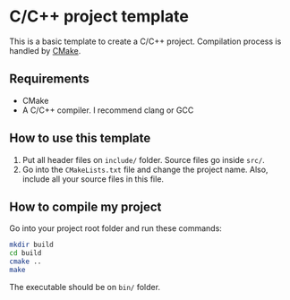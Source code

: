 # C/C++ project template

This is a basic template to create a C/C++ project. Compilation process is handled by [CMake](https://cmake.org/).

## Requirements
+ CMake
+ A C/C++ compiler. I recommend clang or GCC

## How to use this template
1. Put all header files on `include/` folder. Source files go inside `src/`.
2. Go into the `CMakeLists.txt` file and change the project name. Also, include all your source files in this file. 

## How to compile my project
Go into your project root folder and run these commands:
```bash
mkdir build
cd build
cmake ..
make
```
The executable should be on `bin/` folder.
